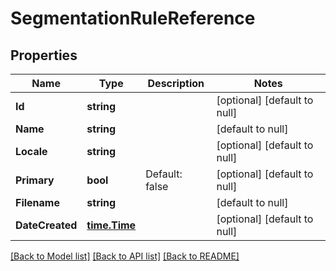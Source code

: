 # SegmentationRuleReference

## Properties
Name | Type | Description | Notes
------------ | ------------- | ------------- | -------------
**Id** | **string** |  | [optional] [default to null]
**Name** | **string** |  | [default to null]
**Locale** | **string** |  | [optional] [default to null]
**Primary** | **bool** | Default: false | [optional] [default to null]
**Filename** | **string** |  | [default to null]
**DateCreated** | [**time.Time**](time.Time.md) |  | [optional] [default to null]

[[Back to Model list]](../README.md#documentation-for-models) [[Back to API list]](../README.md#documentation-for-api-endpoints) [[Back to README]](../README.md)


